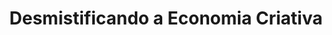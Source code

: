 ---
title: "Desmistificando a Economia Criativa"
description: "CTV LAB convida pessoas que estão no corre, fazendo coisas maravilhosas e inspiradoras pra trocar ideias e experiências"
slug: "desmistificando"
image: "desmistificando-a-ec.png"
style:
    background: "#2a9d8f"
    color: "#fff"
---